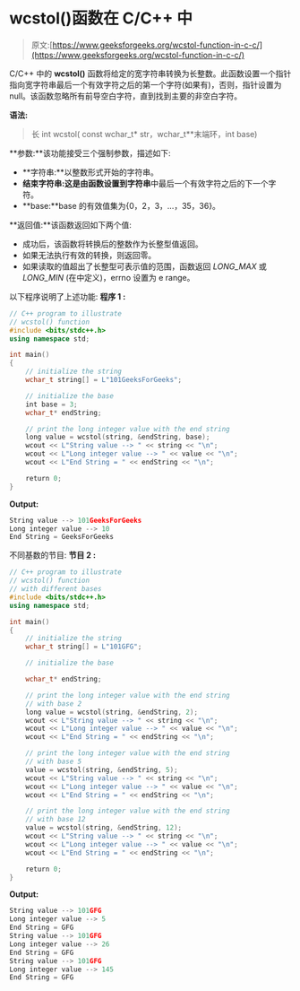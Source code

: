 # wcstol()函数在 C/C++ 中

> 原文:[https://www.geeksforgeeks.org/wcstol-function-in-c-c/](https://www.geeksforgeeks.org/wcstol-function-in-c-c/)

C/C++ 中的 **wcstol()** 函数将给定的宽字符串转换为长整数。此函数设置一个指针指向宽字符串最后一个有效字符之后的第一个字符(如果有)，否则，指针设置为 null。该函数忽略所有前导空白字符，直到找到主要的非空白字符。

**语法:**

> 长 int wcstol( const wchar_t* str，wchar_t**末端环，int base)

**参数:**该功能接受三个强制参数，描述如下:

*   **字符串:**以整数形式开始的字符串。
*   **结束字符串:**这是由函数设置到**字符串**中最后一个有效字符之后的下一个字符。
*   **base:**base 的有效值集为{0，2，3，…，35，36}。

**返回值:**该函数返回如下两个值:

*   成功后，该函数将转换后的整数作为长整型值返回。
*   如果无法执行有效的转换，则返回零。
*   如果读取的值超出了长整型可表示值的范围，函数返回 *LONG_MAX* 或 *LONG_MIN* (在<climits>中定义)，errno 设置为 e range。</climits>

以下程序说明了上述功能:
**程序 1 :**

```cpp
// C++ program to illustrate
// wcstol() function
#include <bits/stdc++.h>
using namespace std;

int main()
{
    // initialize the string
    wchar_t string[] = L"101GeeksForGeeks";

    // initialize the base
    int base = 3;
    wchar_t* endString;

    // print the long integer value with the end string
    long value = wcstol(string, &endString, base);
    wcout << L"String value --> " << string << "\n";
    wcout << L"Long integer value --> " << value << "\n";
    wcout << L"End String = " << endString << "\n";

    return 0;
}
```

**Output:**

```cpp
String value --> 101GeeksForGeeks
Long integer value --> 10
End String = GeeksForGeeks

```

不同基数的节目:
**节目 2 :**

```cpp
// C++ program to illustrate
// wcstol() function
// with different bases
#include <bits/stdc++.h>
using namespace std;

int main()
{
    // initialize the string
    wchar_t string[] = L"101GFG";

    // initialize the base

    wchar_t* endString;

    // print the long integer value with the end string
    // with base 2
    long value = wcstol(string, &endString, 2);
    wcout << L"String value --> " << string << "\n";
    wcout << L"Long integer value --> " << value << "\n";
    wcout << L"End String = " << endString << "\n";

    // print the long integer value with the end string
    // with base 5
    value = wcstol(string, &endString, 5);
    wcout << L"String value --> " << string << "\n";
    wcout << L"Long integer value --> " << value << "\n";
    wcout << L"End String = " << endString << "\n";

    // print the long integer value with the end string
    // with base 12
    value = wcstol(string, &endString, 12);
    wcout << L"String value --> " << string << "\n";
    wcout << L"Long integer value --> " << value << "\n";
    wcout << L"End String = " << endString << "\n";

    return 0;
}
```

**Output:**

```cpp
String value --> 101GFG
Long integer value --> 5
End String = GFG
String value --> 101GFG
Long integer value --> 26
End String = GFG
String value --> 101GFG
Long integer value --> 145
End String = GFG

```